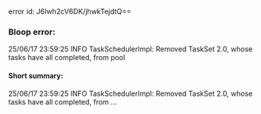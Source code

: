error id: J6Iwh2cV6DK/jhwkTejdtQ==
### Bloop error:

25/06/17 23:59:25 INFO TaskSchedulerImpl: Removed TaskSet 2.0, whose tasks have all completed, from pool
#### Short summary: 

25/06/17 23:59:25 INFO TaskSchedulerImpl: Removed TaskSet 2.0, whose tasks have all completed, from ...